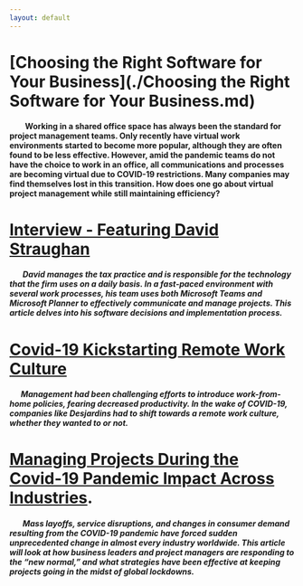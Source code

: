 ```yaml
---
layout: default
---
```


# [Choosing the Right Software for Your Business](./Choosing the Right Software for Your Business.md)
&nbsp;&nbsp;&nbsp;&nbsp;&nbsp;&nbsp; **Working in a shared office space has always been the standard for project management teams. Only recently have virtual work environments started to become more popular, although they are often found to be less effective. However, amid the pandemic teams do not have the choice to work in an office, all communications and processes are becoming virtual due to COVID-19 restrictions. Many companies may find themselves lost in this transition. How does one go about virtual project management while still maintaining efficiency?**

# [Interview - Featuring David Straughan](./Interview.md)
##### &nbsp;&nbsp;&nbsp;&nbsp;&nbsp;&nbsp; *David manages the tax practice and is responsible for the technology that the firm uses on a daily basis. In a fast-paced environment with several work processes, his team uses both Microsoft Teams and Microsoft Planner to effectively communicate and manage projects. This article delves into his software decisions and implementation process.*

# [Covid-19 Kickstarting Remote Work Culture](./2020-11-22-covid-19-kickstarting-remote-work-culture.md)
##### &nbsp;&nbsp;&nbsp;&nbsp;&nbsp;&nbsp;*Management had been challenging efforts to introduce work-from-home policies, fearing decreased productivity. In the wake of COVID-19, companies like Desjardins had to shift towards a remote work culture, whether they wanted to or not.*

# [Managing Projects During the Covid-19 Pandemic Impact Across Industries](./2020-11-22-managing-projects-during-the-covid-19-pandemic-impact-across-industries.md).
##### &nbsp;&nbsp;&nbsp;&nbsp;&nbsp;&nbsp; *Mass layoffs, service disruptions, and changes in consumer demand resulting from the COVID-19 pandemic have forced sudden unprecedented change in almost every industry worldwide. This article will look at how business leaders and project managers are responding to the “new normal,” and what strategies have been effective at keeping projects going in the midst of global lockdowns.*

